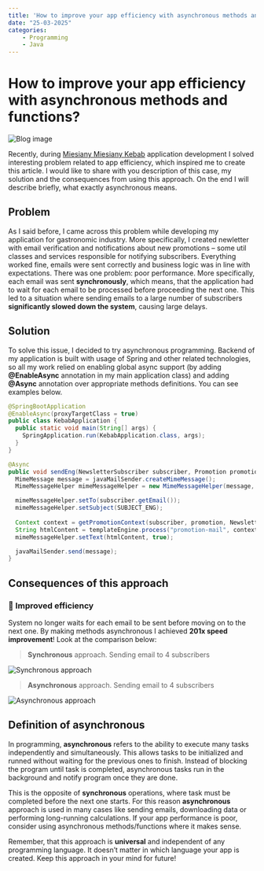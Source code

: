 ```yaml
---
title: 'How to improve your app efficiency with asynchronous methods and functions?'
date: "25-03-2025"
categories:
    - Programming
    - Java
---
```


# How to improve your app efficiency with asynchronous methods and functions?

![Blog image](/programming/programming-asynchronous-methods.png)

Recently, during [Miesiany Miesiany Kebab](https://github.com/P4ZD4N/miesiany-miesiany-kebab) application development I solved interesting problem related to app efficiency, which inspired me to create this article. I would like to share with you description of this case, my solution and the consequences from using this approach. On the end I will describe briefly, what exactly asynchronous means.

## Problem

As I said before, I came across this problem while developing my application for gastronomic industry. More specifically, I created newletter with email verification and notifications about new promotions – some util classes and services responsible for notifying subscribers. Everything worked fine, emails were sent correctly and business logic was in line with expectations. There was one problem: poor performance. More specifically, each email was sent **synchronously**, which means, that the application had to wait for each email to be processed before proceeding the next one. This led to a situation where sending emails to a large number of subscribers **significantly slowed down the system**, causing large delays.

## Solution 

To solve this issue, I decided to try asynchronous programming. Backend of my application is built with usage of Spring and other related technologies, so all my work relied on enabling global async support (by adding **@EnableAsync** annotation in my main application class) and adding **@Async** annotation over appropriate methods definitions. You can see examples below.

```java
@SpringBootApplication
@EnableAsync(proxyTargetClass = true)
public class KebabApplication {
  public static void main(String[] args) {
    SpringApplication.run(KebabApplication.class, args);
  }
}
```

```java
@Async
public void sendEng(NewsletterSubscriber subscriber, Promotion promotion) throws MessagingException {
  MimeMessage message = javaMailSender.createMimeMessage();
  MimeMessageHelper mimeMessageHelper = new MimeMessageHelper(message, true, "UTF-8");

  mimeMessageHelper.setTo(subscriber.getEmail());
  mimeMessageHelper.setSubject(SUBJECT_ENG);
    
  Context context = getPromotionContext(subscriber, promotion, NewsletterMessagesLanguage.ENGLISH);
  String htmlContent = templateEngine.process("promotion-mail", context);
  mimeMessageHelper.setText(htmlContent, true);

  javaMailSender.send(message);
}
```

## Consequences of this approach

### 🔴 Improved efficiency

System no longer waits for each email to be sent before moving on to the next one. By making methods asynchronous I achieved **201x speed improvement**! Look at the comparison below:

> **Synchronous** approach. Sending email to 4 subscribers

![Synchronous approach](/programming/utils/synchronous-6-sec.png)

> **Asynchronous** approach. Sending email to 4 subscribers

![Asynchronous approach](/programming/utils/asynchronous-34-ms.png)

## Definition of asynchronous

In programming, **asynchronous** refers to the ability to execute many tasks independently and simultaneously. This allows tasks to be initialized and runned without waiting for the previous ones to finish. Instead of blocking the program until task is completed, asynchronous tasks run in the background and notify program once they are done.

This is the opposite of **synchronous** operations, where task must be completed before the next one starts. For this reason **asynchronous** approach is used in many cases like sending emails, downloading data or performing long-running calculations. If your app performance is poor, consider using asynchronous methods/functions where it makes sense.

Remember, that this approach is **universal** and independent of any programming language. It doesn’t matter in which language your app is created. Keep this approach in your mind for future!